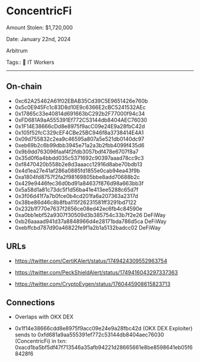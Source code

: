# ConcentricFi

Amount Stolen: $1,720,000

Date: January 22nd, 2024

Arbitrum

Tags:: 💼 IT Workers


---

## On-chain

- 0xc62A25462A61f02EBAB35Cd39C5E9651426e760b
- 0x5c0E945Fc1c83D8d10E9c6366E2cBC5241532AEc
- 0x17865c33e40814d691663bC292b2F77000f94c34
- 0xFD681A9aA555391Ef772C53144db8404AEC76030
- 0x1F14E38666cDd8e8975f9acC09e24E9a28fbC42d
- 0x105f52fcC329cEF4CBe25BC946f8a3738414E4A1
- 0x09d755832c2ea9c46595a807a5e521db0140dc97
- 0xeb69b2c6b99dbb3945e71a2a3b2fbb4099f435d6
- 0x9b9dd763096faaf4f2fdb3057bdf478e6707f8a7
- 0x35d0f6a4bbdd035c5371692c90397aaad78cc9c3
- 0xf8470420b558b2e8d3aaacc12916d8abe70bdb13
- 0x4d1ea27e41af286a0885fd1855e0cab94ea43f9b
- 0xa1804fd8757f2fa2f98169805bbe8add70688b2c
- 0x429e9446fec36d0bd91a84637f876d98a663bb3f
- 0x5a58d1a81c73dc5f1d56ba41e413ee5288c65d7f
- 0x3f06d41f7a7b0fce0b4cd201fa6a207363a2317d
- 0x38be86d46c8b8fba115f26231581ff3291bd7122
- 0x232b1f770e7637f2656ce08ed42ec6fb4c84590e
- 0xa0bb1ebf52a9307f30509d3b385754c33b7f2e26 DeFiWay
- 0xb26aaaad941d37a8848966d4e28171bda786d5ca DeFiWay
- 0xebffcbd787d90a46822fe9f1a2b1a5132badcc02 DeFiWay



## URLs

- https://twitter.com/CertiKAlert/status/1749424309552963754

- https://twitter.com/PeckShieldAlert/status/1749416043297337363

- https://twitter.com/CryptoEvgen/status/1760445908615823713



## Connections

- Overlaps with OKX DEX

- 0x1f14e38666cdd8e8975f9acc09e24e9a28fbc42d (OKX DEX Exploiter) sends to 0xfd681a9aa555391ef772c53144db8404aec76030 (ConcentricFi) in txn: 0xacd1ba5bf5df47f713546a35afb94221d28665661e8be8598641eb05f68428f6